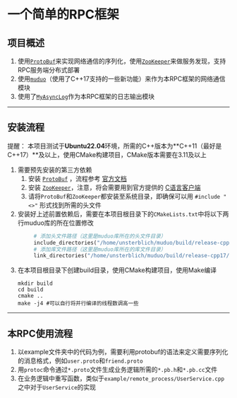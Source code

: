 # 一个简单的RPC框架

## 项目概述
1. 使用[`ProtoBuf`](https://github.com/protocolbuffers/protobuf)来实现网络通信的序列化，使用[`ZooKeeper`](https://github.com/apache/zookeeper)来做服务发现，支持RPC服务端分布式部署
2. 使用[`muduo`](https://github.com/UnsterblichW/muduo)（使用了C++17支持的一些新功能）来作为本RPC框架的网络通信模块
3. 使用了[`MyAsyncLog`](https://github.com/UnsterblichW/MyAsyncLog)作为本RPC框架的日志输出模块
------------------------------
## 安装流程
提醒：
    本项目测试于**Ubuntu22.04**环境，所需的C++版本为**C++11（最好是C++17）**及以上，使用CMake构建项目，CMake版本需要在3.11及以上
1. 需要预先安装的第三方依赖
   1. 安装 [`ProtoBuf`](https://github.com/protocolbuffers/protobuf) ，流程参考 [官方文档](https://github.com/protocolbuffers/protobuf/blob/main/src/README.md)
   2. 安装 [`ZooKeeper`](https://github.com/apache/zookeeper)，注意，将会需要用到官方提供的 [C语言客户端](https://github.com/apache/zookeeper/blob/master/zookeeper-client/zookeeper-client-c)
   3. 请将`ProtoBuf`和`ZooKeeper`都安装至系统目录，即确保可以用 `#include "<>"` 形式找到所需的头文件
2. 安装好上述前置依赖后，需要在本项目根目录下的`CMakeLists.txt`中将以下两行muduo库的所在位置修改
   ```MakeFile
        # 添加头文件路径（这里是muduo库所在的头文件目录）
        include_directories("/home/unsterblich/muduo/build/release-cpp17/release-install-cpp17/include")
        # 添加库文件路径（这里是muduo库所在的库文件目录）
        link_directories("/home/unsterblich/muduo/build/release-cpp17/release-install-cpp17/lib")
   ``` 
3. 在本项目根目录下创建build目录，使用CMake构建项目，使用Make编译
   ```shell
   mkdir build
   cd build
   cmake ..
   make -j4 #可以自行将并行编译的线程数调高一些
   ``` 
   
------------------------------
## 本RPC使用流程
1. 以example文件夹中的代码为例，需要利用protobuf的语法来定义需要序列化的消息格式，例如`user.proto`和`friend.proto`
2. 用`protoc`命令通过`*.proto`文件生成业务逻辑所需的`*.pb.h`和`*.pb.cc`文件
3. 在业务逻辑中重写函数，类似于`example/remote_process/UserService.cpp`之中对于`UserService`的实现
